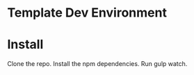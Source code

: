 Template Dev Environment
========================

# Install
Clone the repo. Install the npm dependencies. Run gulp watch.
